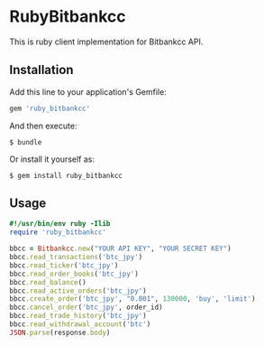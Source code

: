 # RubyBitbankcc

This is ruby client implementation for Bitbankcc API.

## Installation

Add this line to your application's Gemfile:

```ruby
gem 'ruby_bitbankcc'
```

And then execute:

    $ bundle

Or install it yourself as:

    $ gem install ruby_bitbankcc

## Usage

```ruby
#!/usr/bin/env ruby -Ilib
require 'ruby_bitbankcc'

bbcc = Bitbankcc.new("YOUR API KEY", "YOUR SECRET KEY")
bbcc.read_transactions('btc_jpy')
bbcc.read_ticker('btc_jpy')
bbcc.read_order_books('btc_jpy')
bbcc.read_balance()
bbcc.read_active_orders('btc_jpy')
bbcc.create_order('btc_jpy', "0.001", 130000, 'buy', 'limit')
bbcc.cancel_order('btc_jpy', order_id)
bbcc.read_trade_history('btc_jpy')
bbcc.read_withdrawal_account('btc')
JSON.parse(response.body)
```
